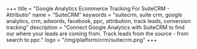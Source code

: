 +++
title = "Google Analytics Ecommerce Tracking For SuiteCRM - Attributio"
name = "SuiteCRM"
keywords = "suitecrm, suite crm, google analytics, crm, adwords, facebook, ppc, attribution, track leads, conversion tracking"
description = "Connect Google Analytics with SuiteCRM to find our where your leads are coming from. Track leads from the source - from search to ppc."
logo = "/img/platform/crm/suitecrm.png"
+++
